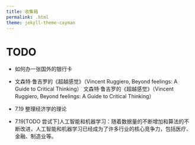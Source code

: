 ```yaml
---
title: 收集箱
permalink: .html
theme: jekyll-theme-cayman
---
```


# TODO
- 如何办一张国外的银行卡
- 文森特·鲁吉罗的《超越感觉》（Vincent Ruggiero, Beyond feelings: A Guide to Critical Thinking）
 文森特·鲁吉罗的《超越感觉》（Vincent Ruggiero, Beyond feelings: A Guide to Critical Thinking）

- 7.19 整理经济学的理论 
- 7.19[TODO 尝试下]人工智能和机器学习：随着数据量的不断增加和算法的不断改进，人工智能和机器学习已经成为了许多行业的核心竞争力，包括医疗、金融、制造业等。